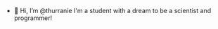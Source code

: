 - 👋 Hi, I’m @thurranie
I'm a student with a dream to be a scientist and programmer!


<!---
thurranie/thurranie is a ✨ special ✨ repository because its `README.md` (this file) appears on your GitHub profile.
You can click the Preview link to take a look at your changes.
--->
